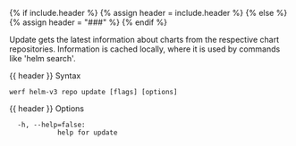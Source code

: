 {% if include.header %}
{% assign header = include.header %}
{% else %}
{% assign header = "###" %}
{% endif %}

Update gets the latest information about charts from the respective chart repositories.
Information is cached locally, where it is used by commands like 'helm search'.


{{ header }} Syntax

```shell
werf helm-v3 repo update [flags] [options]
```

{{ header }} Options

```shell
  -h, --help=false:
            help for update
```

